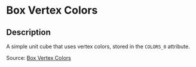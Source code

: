 # Box Vertex Colors

## Description

A simple unit cube that uses vertex colors, stored in the `COLORS_0` attribute. 

Source: [Box Vertex Colors](https://github.com/KhronosGroup/glTF-Sample-Assets/tree/6f5b2f56eb285aa25b86f2de992596e596c5182d/Models/BoxVertexColors)
